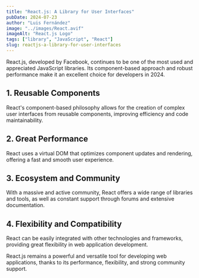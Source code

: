 ```yaml
---
title: "React.js: A Library for User Interfaces"
pubDate: 2024-07-23
author: "Luis Fernández"
image: "../images/React.avif"
imageAlt: "React.js Logo"
tags: ["library", "JavaScript", "React"]
slug: reactjs-a-library-for-user-interfaces
---
```


React.js, developed by Facebook, continues to be one of the most used and appreciated JavaScript libraries. Its component-based approach and robust performance make it an excellent choice for developers in 2024.

## 1. Reusable Components

React's component-based philosophy allows for the creation of complex user interfaces from reusable components, improving efficiency and code maintainability.

## 2. Great Performance

React uses a virtual DOM that optimizes component updates and rendering, offering a fast and smooth user experience.

## 3. Ecosystem and Community

With a massive and active community, React offers a wide range of libraries and tools, as well as constant support through forums and extensive documentation.

## 4. Flexibility and Compatibility

React can be easily integrated with other technologies and frameworks, providing great flexibility in web application development.

React.js remains a powerful and versatile tool for developing web applications, thanks to its performance, flexibility, and strong community support.
